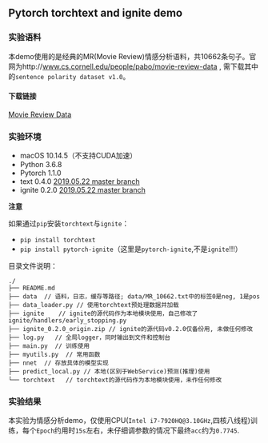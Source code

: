 ## Pytorch torchtext and ignite demo

### 实验语料
本demo使用的是经典的MR(Movie Review)情感分析语料，共10662条句子。官网为http://www.cs.cornell.edu/people/pabo/movie-review-data , 需下载其中的`sentence polarity dataset v1.0`。

#### 下载链接
[Movie Review Data](http://www.cs.cornell.edu/people/pabo/movie-review-data/rt-polaritydata.tar.gz)

### 实验环境
* macOS 10.14.5（不支持CUDA加速）
* Python 3.6.8
* Pytorch 1.1.0
* text 0.4.0 [2019.05.22 master branch](`https://github.com/pytorch/text`)
* ignite 0.2.0 [2019.05.22 master branch](`https://github.com/pytorch/ignite`)

**注意**

如果通过`pip`安装`torchtext`与`ignite`：
* `pip install torchtext`
* `pip install pytorch-ignite`（这里是`pytorch-ignite`,不是`ignite`!!!）

目录文件说明：

```
./
├── README.md
├── data  // 语料，日志，缓存等路径; data/MR_10662.txt中的标签0是neg, 1是pos
├── data_loader.py // 使用torchtext预处理数据并加载
├── ignite    // ignite的源代码作为本地模块使用，自己修改了ignite/handlers/early_stopping.py
├── ignite_0.2.0_origin.zip // ignite的源代码v0.2.0仅备份用, 未做任何修改
├── log.py   // 全局logger，同时输出到文件和控制台
├── main.py  // 训练使用
├── myutils.py  // 常用函数
├── nnet  // 存放具体的模型实现
├── predict_local.py // 本地(区别于WebService)预测(推理)使用
└── torchtext   // torchtext的源代码作为本地模块使用，未作任何修改
```

### 实验结果
本实验为情感分析demo，仅使用CPU(`Intel i7-7920HQ@3.10GHz`,四核八线程)训练，每个`Epoch`约用时`15s`左右，未仔细调参数的情况下最终`acc`约为`0.7745`.

